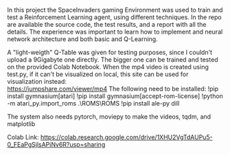 In this project the SpaceInvaders gaming Environment was used to train and test a Reinforcement Learning agent, using different techniques. 
In the repo are available the source code, the test results, and a report with all the details. The experience was important to learn how to implement and neural network architecture and both basic and
Q-Learning. 


A "light-weigth" Q-Table was given for testing purposes, since I couldn't upload a 9Gigabyte one directly. The bigger one can be trained and tested on the provided Colab Notebook.
When the mp4 video is created using test.py, if it can't be visualized on local, this site can be used for visualization instead:	
	https://jumpshare.com/viewer/mp4
 The following need to be installed:
!pip install gymnasium[atari]
!pip install gymnasium[accept-rom-license]
!python -m atari_py.import_roms .\ROMS\ROMS
!pip install ale-py dill

The system also needs pytorch, moviepy to make the videos, tqdm, and matplotlib 

Colab Link: https://colab.research.google.com/drive/1XHU2VgTdAUPu5-0_FEaPgSjlsAPiNv6R?usp=sharing

